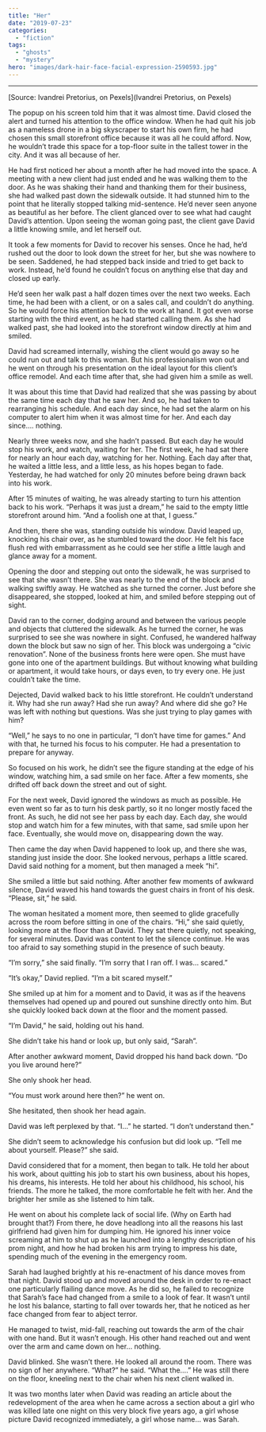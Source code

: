 ```yaml
---
title: "Her"
date: "2019-07-23"
categories: 
  - "fiction"
tags: 
  - "ghosts"
  - "mystery"
hero: "images/dark-hair-face-facial-expression-2590593.jpg"
---
```


* * *

[Source: Ivandrei Pretorius, on Pexels](Ivandrei Pretorius, on Pexels)

The popup on his screen told him that it was almost time. David closed the alert and turned his attention to the office window. When he had quit his job as a nameless drone in a big skyscraper to start his own firm, he had chosen this small storefront office because it was all he could afford. Now, he wouldn’t trade this space for a top-floor suite in the tallest tower in the city. And it was all because of her.

He had first noticed her about a month after he had moved into the space. A meeting with a new client had just ended and he was walking them to the door. As he was shaking their hand and thanking them for their business, she had walked past down the sidewalk outside. It had stunned him to the point that he literally stopped talking mid-sentence. He’d never seen anyone as beautiful as her before. The client glanced over to see what had caught David’s attention. Upon seeing the woman going past, the client gave David a little knowing smile, and let herself out.

It took a few moments for David to recover his senses. Once he had, he’d rushed out the door to look down the street for her, but she was nowhere to be seen. Saddened, he had stepped back inside and tried to get back to work. Instead, he’d found he couldn’t focus on anything else that day and closed up early.

He’d seen her walk past a half dozen times over the next two weeks. Each time, he had been with a client, or on a sales call, and couldn’t do anything. So he would force his attention back to the work at hand. It got even worse starting with the third event, as he had started calling them. As she had walked past, she had looked into the storefront window directly at him and smiled.

David had screamed internally, wishing the client would go away so he could run out and talk to this woman. But his professionalism won out and he went on through his presentation on the ideal layout for this client’s office remodel. And each time after that, she had given him a smile as well.

It was about this time that David had realized that she was passing by about the same time each day that he saw her. And so, he had taken to rearranging his schedule. And each day since, he had set the alarm on his computer to alert him when it was almost time for her. And each day since…. nothing.

Nearly three weeks now, and she hadn’t passed. But each day he would stop his work, and watch, waiting for her. The first week, he had sat there for nearly an hour each day, watching for her. Nothing. Each day after that, he waited a little less, and a little less, as his hopes began to fade. Yesterday, he had watched for only 20 minutes before being drawn back into his work.

After 15 minutes of waiting, he was already starting to turn his attention back to his work. “Perhaps it was just a dream,” he said to the empty little storefront around him. “And a foolish one at that, I guess.”

And then, there she was, standing outside his window. David leaped up, knocking his chair over, as he stumbled toward the door. He felt his face flush red with embarrassment as he could see her stifle a little laugh and glance away for a moment.

Opening the door and stepping out onto the sidewalk, he was surprised to see that she wasn’t there. She was nearly to the end of the block and walking swiftly away. He watched as she turned the corner. Just before she disappeared, she stopped, looked at him, and smiled before stepping out of sight.

David ran to the corner, dodging around and between the various people and objects that cluttered the sidewalk. As he turned the corner, he was surprised to see she was nowhere in sight. Confused, he wandered halfway down the block but saw no sign of her. This block was undergoing a “civic renovation”. None of the business fronts here were open. She must have gone into one of the apartment buildings. But without knowing what building or apartment, it would take hours, or days even, to try every one. He just couldn’t take the time.

Dejected, David walked back to his little storefront. He couldn’t understand it. Why had she run away? Had she run away? And where did she go? He was left with nothing but questions. Was she just trying to play games with him?

“Well,” he says to no one in particular, “I don’t have time for games.” And with that, he turned his focus to his computer. He had a presentation to prepare for anyway.

So focused on his work, he didn’t see the figure standing at the edge of his window, watching him, a sad smile on her face. After a few moments, she drifted off back down the street and out of sight.

For the next week, David ignored the windows as much as possible. He even went so far as to turn his desk partly, so it no longer mostly faced the front. As such, he did not see her pass by each day. Each day, she would stop and watch him for a few minutes, with that same, sad smile upon her face. Eventually, she would move on, disappearing down the way.

Then came the day when David happened to look up, and there she was, standing just inside the door. She looked nervous, perhaps a little scared. David said nothing for a moment, but then managed a meek “hi”.

She smiled a little but said nothing. After another few moments of awkward silence, David waved his hand towards the guest chairs in front of his desk. “Please, sit,” he said.

The woman hesitated a moment more, then seemed to glide gracefully across the room before sitting in one of the chairs. “Hi,” she said quietly, looking more at the floor than at David. They sat there quietly, not speaking, for several minutes. David was content to let the silence continue. He was too afraid to say something stupid in the presence of such beauty.

“I’m sorry,” she said finally. “I’m sorry that I ran off. I was… scared.”

“It’s okay,” David replied. “I’m a bit scared myself.”

She smiled up at him for a moment and to David, it was as if the heavens themselves had opened up and poured out sunshine directly onto him. But she quickly looked back down at the floor and the moment passed.

“I’m David,” he said, holding out his hand.

She didn’t take his hand or look up, but only said, “Sarah”.

After another awkward moment, David dropped his hand back down. “Do you live around here?”

She only shook her head.

“You must work around here then?” he went on.

She hesitated, then shook her head again.

David was left perplexed by that. “I…” he started. “I don’t understand then.”

She didn’t seem to acknowledge his confusion but did look up. “Tell me about yourself. Please?” she said.

David considered that for a moment, then began to talk. He told her about his work, about quitting his job to start his own business, about his hopes, his dreams, his interests. He told her about his childhood, his school, his friends. The more he talked, the more comfortable he felt with her. And the brighter her smile as she listened to him talk.

He went on about his complete lack of social life. (Why on Earth had brought that?) From there, he dove headlong into all the reasons his last girlfriend had given him for dumping him. He ignored his inner voice screaming at him to shut up as he launched into a lengthy description of his prom night, and how he had broken his arm trying to impress his date, spending much of the evening in the emergency room.

Sarah had laughed brightly at his re-enactment of his dance moves from that night. David stood up and moved around the desk in order to re-enact one particularly flailing dance move. As he did so, he failed to recognize that Sarah’s face had changed from a smile to a look of fear. It wasn’t until he lost his balance, starting to fall over towards her, that he noticed as her face changed from fear to abject terror.

He managed to twist, mid-fall, reaching out towards the arm of the chair with one hand. But it wasn’t enough. His other hand reached out and went over the arm and came down on her… nothing.

David blinked. She wasn’t there. He looked all around the room. There was no sign of her anywhere. “What?” he said. “What the….” He was still there on the floor, kneeling next to the chair when his next client walked in.

It was two months later when David was reading an article about the redevelopment of the area when he came across a section about a girl who was killed late one night on this very block five years ago, a girl whose picture David recognized immediately, a girl whose name… was Sarah.
